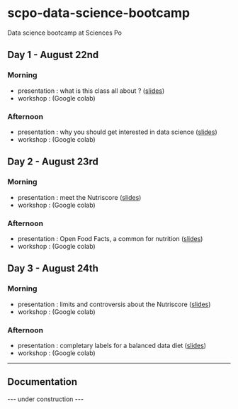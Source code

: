 # scpo-data-science-bootcamp

Data science bootcamp at Sciences Po

## Day 1 - August 22nd

### Morning

* presentation : what is this class all about ? ([slides](http://datactivist.coop/scpo-data-science-bootcamp/presentations/day_1/intro_class))
* workshop : (Google colab)

### Afternoon

* presentation : why you should get interested in data science ([slides](http://datactivist.coop/scpo-data-science-bootcamp/presentations/day_1/intro_datascience))
* workshop : (Google colab)

## Day 2 - August 23rd

### Morning

* presentation : meet the Nutriscore ([slides](http://datactivist.coop/scpo-data-science-bootcamp/presentations/day_2/nutriscore))
* workshop : (Google colab)

### Afternoon

* presentation : Open Food Facts, a common for nutrition ([slides](http://datactivist.coop/scpo-data-science-bootcamp/presentations/day_2/off))
* workshop : (Google colab)

## Day 3 - August 24th

### Morning

* presentation : limits and controversis about the Nutriscore ([slides](http://datactivist.coop/scpo-data-science-bootcamp/presentations/day_3/nutriscore_limits))
* workshop : (Google colab)

### Afternoon

* presentation : completary labels for a balanced data diet ([slides](http://datactivist.coop/scpo-data-science-bootcamp/presentations/day_3/alternative_indicators))
* workshop : (Google colab)

-------------------

## Documentation

--- under construction ---